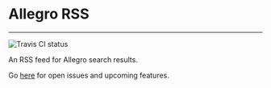 # Allegro RSS

---

![Travis CI status](https://travis-ci.org/zaza/allegro-rss.svg?branch=master)

An RSS feed for Allegro search results.

Go [here](https://github.com/zaza/allegro-rss/issues) for open issues and upcoming features.